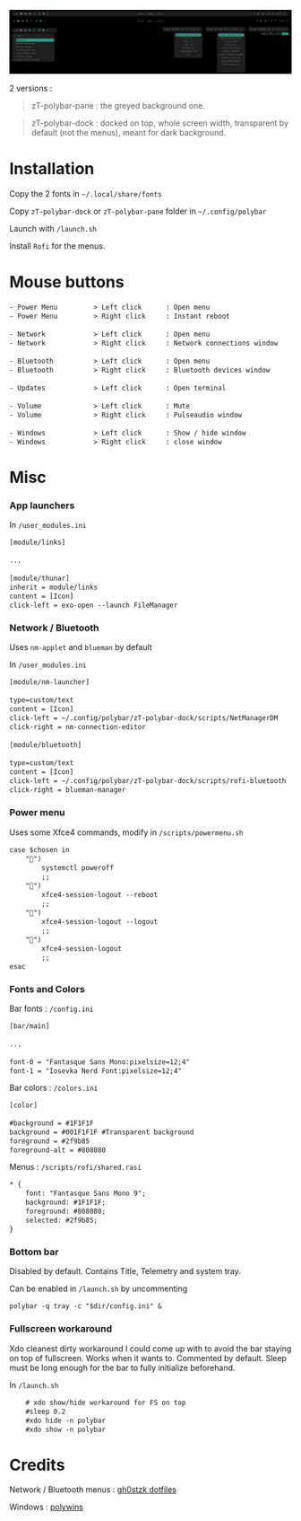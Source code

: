 
![0](https://github.com/zTnR/zT-polybar/blob/main/preview/zT-polybar-thumb.png)

2 versions :

> zT-polybar-pane : the greyed background one.

> zT-polybar-dock : docked on top, whole screen width, transparent by default (not the menus), meant for dark background.

# Installation

Copy the 2 fonts in ```~/.local/share/fonts```

Copy ```zT-polybar-dock``` or ```zT-polybar-pane``` folder in ```~/.config/polybar```

Launch with ```/launch.sh```

Install ```Rofi``` for the menus.

# Mouse buttons

```
- Power Menu         > Left click      : Open menu
- Power Menu         > Right click     : Instant reboot

- Network            > Left click      : Open menu
- Network            > Right click     : Network connections window

- Bluetooth          > Left click      : Open menu
- Bluetooth          > Right click     : Bluetooth devices window

- Updates            > Left click      : Open terminal

- Volume             > Left click      : Mute
- Volume             > Right click     : Pulseaudio window

- Windows            > Left click      : Show / hide window
- Windows            > Right click     : close window
```

# Misc

### App launchers

In ```/user_modules.ini```

```
[module/links]

...

[module/thunar]
inherit = module/links
content = [Icon]
click-left = exo-open --launch FileManager
```

### Network / Bluetooth

Uses ```nm-applet``` and ```blueman``` by default

In ```/user_modules.ini```

```
[module/nm-launcher]

type=custom/text
content = [Icon]
click-left = ~/.config/polybar/zT-polybar-dock/scripts/NetManagerDM
click-right = nm-connection-editor

[module/bluetooth]

type=custom/text
content = [Icon]
click-left = ~/.config/polybar/zT-polybar-dock/scripts/rofi-bluetooth
click-right = blueman-manager
```

### Power menu

Uses some Xfce4 commands, modify in ```/scripts/powermenu.sh```

```
case $chosen in
    "󰐥")
        systemctl poweroff
        ;;
    "󰜉")
        xfce4-session-logout --reboot
        ;;
    "󰍁")
        xfce4-session-logout --logout
        ;;
    "")
        xfce4-session-logout
        ;;
esac
```

### Fonts and Colors

Bar fonts : ```/config.ini```

```
[bar/main]

...

font-0 = "Fantasque Sans Mono:pixelsize=12;4"
font-1 = "Iosevka Nerd Font:pixelsize=12;4"
```

Bar colors : ```/colors.ini```

```
[color]

#background = #1F1F1F
background = #001F1F1F #Transparent background
foreground = #2f9b85
foreground-alt = #808080
```

Menus : ```/scripts/rofi/shared.rasi```

```
* {
    font: "Fantasque Sans Mono 9";
    background: #1F1F1F;
    foreground: #808080;
    selected: #2f9b85;
}
```

### Bottom bar

Disabled by default. Contains Title, Telemetry and system tray.

Can be enabled in ```/launch.sh``` by uncommenting

```
polybar -q tray -c "$dir/config.ini" &
```

### Fullscreen workaround

Xdo cleanest dirty workaround I could come up with to avoid the bar staying on top of fullscreen. Works when it wants to. Commented by default. Sleep must be long enough for the bar to fully initialize beforehand.

In ```/launch.sh```

```
	# xdo show/hide workaround for FS on top
	#sleep 0.2
	#xdo hide -n polybar
	#xdo show -n polybar
```

# Credits

Network / Bluetooth menus : [gh0stzk dotfiles](https://github.com/gh0stzk/dotfiles)

Windows : [polywins](https://github.com/jiriklepl/light-polybar-windows)
